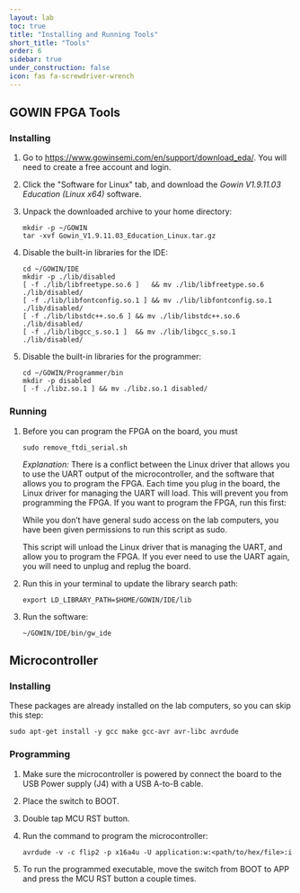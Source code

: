 ```yaml
---
layout: lab
toc: true
title: "Installing and Running Tools"
short_title: "Tools"
order: 6
sidebar: true
under_construction: false
icon: fas fa-screwdriver-wrench
---
```


## GOWIN FPGA Tools

### Installing
1. Go to <https://www.gowinsemi.com/en/support/download_eda/>.  You will need to create a free account and login. 
1. Click the "Software for Linux" tab, and download the *Gowin V1.9.11.03 Education (Linux x64)* software.
1. Unpack the downloaded archive to your home directory:

       mkdir -p ~/GOWIN
       tar -xvf Gowin_V1.9.11.03_Education_Linux.tar.gz

1. Disable the built-in libraries for the IDE:

       cd ~/GOWIN/IDE
       mkdir -p ./lib/disabled
       [ -f ./lib/libfreetype.so.6 ]   && mv ./lib/libfreetype.so.6   ./lib/disabled/
       [ -f ./lib/libfontconfig.so.1 ] && mv ./lib/libfontconfig.so.1 ./lib/disabled/
       [ -f ./lib/libstdc++.so.6 ] && mv ./lib/libstdc++.so.6 ./lib/disabled/
       [ -f ./lib/libgcc_s.so.1 ]  && mv ./lib/libgcc_s.so.1  ./lib/disabled/

1. Disable the built-in libraries for the programmer:

       cd ~/GOWIN/Programmer/bin
       mkdir -p disabled
       [ -f ./libz.so.1 ] && mv ./libz.so.1 disabled/


### Running
1. Before you can program the FPGA on the board, you must

       sudo remove_ftdi_serial.sh

    *Explanation:* There is a conflict between the Linux driver that allows you to use the UART output of the microcontroller, and the software that allows you to program the FPGA. Each time you plug in the board, the Linux driver for managing the UART will load. This will prevent you from programming the FPGA. If you want to program the FPGA, run this first:

    While you don’t have general sudo access on the lab computers, you have been given permissions to run this script as sudo.

    This script will unload the Linux driver that is managing the UART, and allow you to program the FPGA. If you ever need to use the UART again, you will need to unplug and replug the board.

1. Run this in your terminal to update the library search path:
        
       export LD_LIBRARY_PATH=$HOME/GOWIN/IDE/lib

1. Run the software:

       ~/GOWIN/IDE/bin/gw_ide

## Microcontroller 

### Installing
These packages are already installed on the lab computers, so you can skip this step:

    sudo apt-get install -y gcc make gcc-avr avr-libc avrdude


### Programming
1. Make sure the microcontroller is powered by connect the board to the USB Power supply (J4) with a USB A-to-B cable. 
1. Place the switch to BOOT. 
1. Double tap MCU RST button.
1. Run the command to program the microcontroller:

       avrdude -v -c flip2 -p x16a4u -U application:w:<path/to/hex/file>:i

1. To run the programmed executable, move the switch from BOOT to APP and press the MCU RST button a couple times.